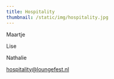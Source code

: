 ```yaml
---
title: Hospitality
thumbnail: /static/img/hospitality.jpg
---
```

Maartje

Lise

N﻿athalie

hospitality@loungefest.nl